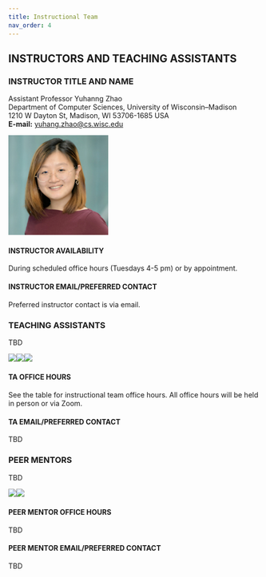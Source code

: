 ```yaml
---
title: Instructional Team
nav_order: 4
---
```

## INSTRUCTORS AND TEACHING ASSISTANTS  
### INSTRUCTOR TITLE AND NAME  
Assistant Professor Yuhanng Zhao  
Department of Computer Sciences, University of Wisconsin–Madison  
1210 W Dayton St, Madison, WI 53706-1685 USA  
**E-mail:** yuhang.zhao@cs.wisc.edu  

<img src="figures/Yuhang_Zhao.jpg" width="200" />

#### INSTRUCTOR AVAILABILITY  
During scheduled office hours (Tuesdays 4-5 pm) or by appointment.

#### INSTRUCTOR EMAIL/PREFERRED CONTACT  
Preferred instructor contact is via email. 

### TEACHING ASSISTANTS  
TBD

<img src="figures/.jpg" width="200" /><img src="figures/.png" width="200" /><img src="figures/.jpg" width="200" />

#### TA OFFICE HOURS  
See the table for instructional team office hours. All office hours will be held in person or via Zoom.

#### TA EMAIL/PREFERRED CONTACT  
TBD

### PEER MENTORS  
TBD

<img src="figures/.jpg" width="200" /><img src="figures/.jpg" width="200" />

#### PEER MENTOR OFFICE HOURS  
TBD

#### PEER MENTOR EMAIL/PREFERRED CONTACT  
TBD
